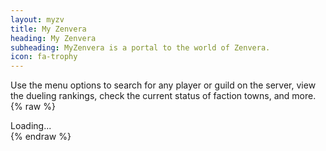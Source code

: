 ```yaml
---
layout: myzv
title: My Zenvera
heading: My Zenvera
subheading: MyZenvera is a portal to the world of Zenvera.
icon: fa-trophy
---
```

Use the menu options to search for any player or guild on the server, view the dueling rankings, check the current status of faction towns, and more.
{% raw %}
<div id="myzv-stats">Loading...</div>
<script>$.get('//myzv.herokuapp.com/status.php', function( data ) {$( '#myzv-stats' ).html( data ); });</script>
{% endraw %}